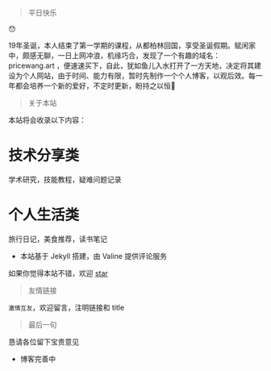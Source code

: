 > 平日快乐

😯

19年圣诞，本人结束了第一学期的课程，从都柏林回国，享受圣诞假期。赋闲家中，颇感无聊，一日上网冲浪，机缘巧合，发现了一个有趣的域名：pricewang.art ，便速速买下，自此，犹如鱼儿入水打开了一方天地，决定将其建设为个人网站，由于时间、能力有限，暂时先制作一个个人博客，以观后效。每一年都会培养一个新的爱好，不定时更新，盼持之以恒💪

> 关于本站

本站将会收录以下内容：

# 技术分享类

学术研究，技能教程，疑难问题记录

# 个人生活类

旅行日记，美食推荐，读书笔记

* 本站基于 Jekyll 搭建，由 Valine 提供评论服务

如果你觉得本站不错，欢迎 <a href="https://github.com/PriceWang/blog" target="_blank">star</a>

> 友情链接

`激情互友`，欢迎留言，注明链接和 title

> 最后一句

恳请各位留下宝贵意见

* 博客完善中

